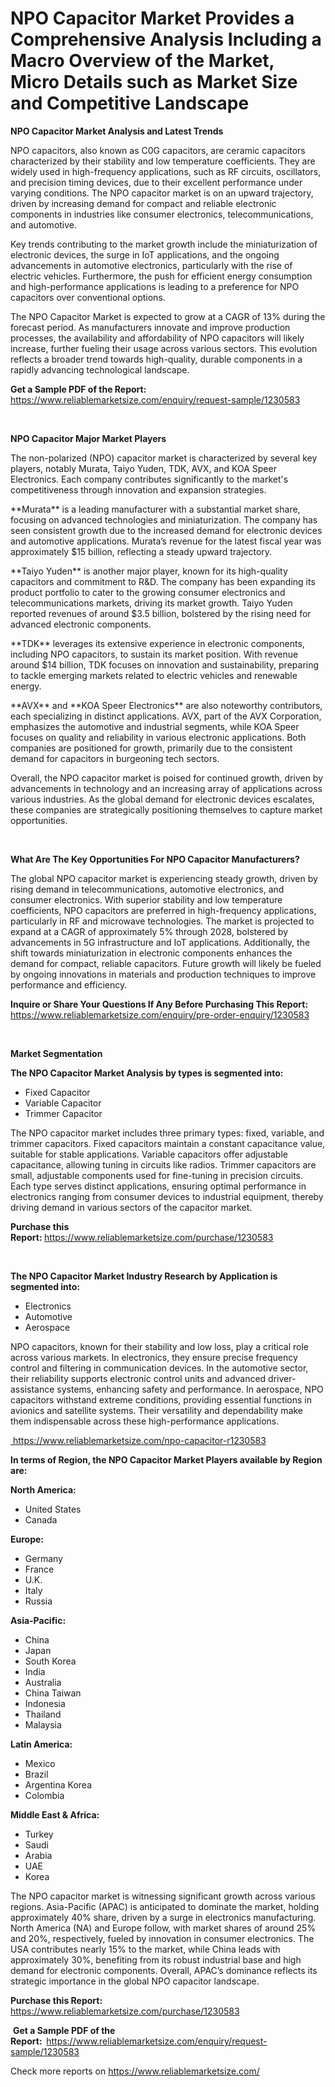 <p><h1>NPO Capacitor Market Provides a Comprehensive Analysis Including a Macro Overview of the Market, Micro Details such as Market Size and Competitive Landscape</h1></p><p><strong>NPO Capacitor Market Analysis and Latest Trends</strong></p>
<p><p>NPO capacitors, also known as C0G capacitors, are ceramic capacitors characterized by their stability and low temperature coefficients. They are widely used in high-frequency applications, such as RF circuits, oscillators, and precision timing devices, due to their excellent performance under varying conditions. The NPO capacitor market is on an upward trajectory, driven by increasing demand for compact and reliable electronic components in industries like consumer electronics, telecommunications, and automotive.</p><p>Key trends contributing to the market growth include the miniaturization of electronic devices, the surge in IoT applications, and the ongoing advancements in automotive electronics, particularly with the rise of electric vehicles. Furthermore, the push for efficient energy consumption and high-performance applications is leading to a preference for NPO capacitors over conventional options.</p><p>The NPO Capacitor Market is expected to grow at a CAGR of 13% during the forecast period. As manufacturers innovate and improve production processes, the availability and affordability of NPO capacitors will likely increase, further fueling their usage across various sectors. This evolution reflects a broader trend towards high-quality, durable components in a rapidly advancing technological landscape.</p></p>
<p><strong>Get a Sample PDF of the Report:&nbsp;</strong> <a href="https://www.reliablemarketsize.com/enquiry/request-sample/1230583?utm_campaign=1929&utm_medium=2&utm_source=Github&utm_content=ia&utm_term=10022025&utm_id=npo-capacitor">https://www.reliablemarketsize.com/enquiry/request-sample/1230583</a></p>
<p>&nbsp;</p>
<p><strong>NPO Capacitor Major Market Players</strong></p>
<p><p>The non-polarized (NPO) capacitor market is characterized by several key players, notably Murata, Taiyo Yuden, TDK, AVX, and KOA Speer Electronics. Each company contributes significantly to the market's competitiveness through innovation and expansion strategies.</p><p>**Murata** is a leading manufacturer with a substantial market share, focusing on advanced technologies and miniaturization. The company has seen consistent growth due to the increased demand for electronic devices and automotive applications. Murata’s revenue for the latest fiscal year was approximately $15 billion, reflecting a steady upward trajectory.</p><p>**Taiyo Yuden** is another major player, known for its high-quality capacitors and commitment to R&D. The company has been expanding its product portfolio to cater to the growing consumer electronics and telecommunications markets, driving its market growth. Taiyo Yuden reported revenues of around $3.5 billion, bolstered by the rising need for advanced electronic components.</p><p>**TDK** leverages its extensive experience in electronic components, including NPO capacitors, to sustain its market position. With revenue around $14 billion, TDK focuses on innovation and sustainability, preparing to tackle emerging markets related to electric vehicles and renewable energy.</p><p>**AVX** and **KOA Speer Electronics** are also noteworthy contributors, each specializing in distinct applications. AVX, part of the AVX Corporation, emphasizes the automotive and industrial segments, while KOA Speer focuses on quality and reliability in various electronic applications. Both companies are positioned for growth, primarily due to the consistent demand for capacitors in burgeoning tech sectors.</p><p>Overall, the NPO capacitor market is poised for continued growth, driven by advancements in technology and an increasing array of applications across various industries. As the global demand for electronic devices escalates, these companies are strategically positioning themselves to capture market opportunities.</p></p>
<p>&nbsp;</p>
<p><strong>What Are The Key Opportunities For NPO Capacitor Manufacturers?</strong></p>
<p><p>The global NPO capacitor market is experiencing steady growth, driven by rising demand in telecommunications, automotive electronics, and consumer electronics. With superior stability and low temperature coefficients, NPO capacitors are preferred in high-frequency applications, particularly in RF and microwave technologies. The market is projected to expand at a CAGR of approximately 5% through 2028, bolstered by advancements in 5G infrastructure and IoT applications. Additionally, the shift towards miniaturization in electronic components enhances the demand for compact, reliable capacitors. Future growth will likely be fueled by ongoing innovations in materials and production techniques to improve performance and efficiency.</p></p>
<p><strong>Inquire or Share Your Questions If Any Before Purchasing This Report:</strong> <a href="https://www.reliablemarketsize.com/enquiry/pre-order-enquiry/1230583?utm_campaign=1929&utm_medium=2&utm_source=Github&utm_content=ia&utm_term=10022025&utm_id=npo-capacitor">https://www.reliablemarketsize.com/enquiry/pre-order-enquiry/1230583</a></p>
<p>&nbsp;</p>
<p><strong>Market Segmentation</strong></p>
<p><strong>The NPO Capacitor Market Analysis by types is segmented into:</strong></p>
<p><ul><li>Fixed Capacitor</li><li>Variable Capacitor</li><li>Trimmer Capacitor</li></ul></p>
<p><p>The NPO capacitor market includes three primary types: fixed, variable, and trimmer capacitors. Fixed capacitors maintain a constant capacitance value, suitable for stable applications. Variable capacitors offer adjustable capacitance, allowing tuning in circuits like radios. Trimmer capacitors are small, adjustable components used for fine-tuning in precision circuits. Each type serves distinct applications, ensuring optimal performance in electronics ranging from consumer devices to industrial equipment, thereby driving demand in various sectors of the capacitor market.</p></p>
<p><strong>Purchase this Report:&nbsp;</strong><a href="https://www.reliablemarketsize.com/purchase/1230583?utm_campaign=1929&utm_medium=2&utm_source=Github&utm_content=ia&utm_term=10022025&utm_id=npo-capacitor">https://www.reliablemarketsize.com/purchase/1230583</a></p>
<p>&nbsp;</p>
<p><strong>The NPO Capacitor Market Industry Research by Application is segmented into:</strong></p>
<p><ul><li>Electronics</li><li>Automotive</li><li>Aerospace</li></ul></p>
<p><p>NPO capacitors, known for their stability and low loss, play a critical role across various markets. In electronics, they ensure precise frequency control and filtering in communication devices. In the automotive sector, their reliability supports electronic control units and advanced driver-assistance systems, enhancing safety and performance. In aerospace, NPO capacitors withstand extreme conditions, providing essential functions in avionics and satellite systems. Their versatility and dependability make them indispensable across these high-performance applications.</p></p>
<p><a href="https://www.reliablemarketsize.com/npo-capacitor-r1230583?utm_campaign=1929&utm_medium=2&utm_source=Github&utm_content=ia&utm_term=10022025&utm_id=npo-capacitor">&nbsp;https://www.reliablemarketsize.com/npo-capacitor-r1230583</a></p>
<p><strong>In terms of Region, the NPO Capacitor Market Players available by Region are:</strong></p>
<p>
    <p> <strong> North America: </strong>
        <ul>
            <li>United States</li>
            <li>Canada</li>
        </ul>
        </p> 
    <p> <strong> Europe: </strong>
        <ul>
            <li>Germany</li>
            <li>France</li>
            <li>U.K.</li>
            <li>Italy</li>
            <li>Russia</li>
        </ul>
        </p> 
    <p> <strong> Asia-Pacific: </strong>
        <ul>
            <li>China</li>
            <li>Japan</li>
            <li>South Korea</li>
            <li>India</li>
            <li>Australia</li>
            <li>China Taiwan</li>
            <li>Indonesia</li>
            <li>Thailand</li>
            <li>Malaysia</li>
        </ul>
        </p> 
    <p> <strong> Latin America: </strong>
        <ul>
            <li>Mexico</li>
            <li>Brazil</li>
            <li>Argentina Korea</li>
            <li>Colombia</li>
        </ul>
        </p> 
    <p> <strong> Middle East & Africa: </strong>
        <ul>
            <li>Turkey</li>
            <li>Saudi</li>
            <li>Arabia</li>
            <li>UAE</li>
            <li>Korea</li>
        </ul>
    </p>
    </p>
<p><p>The NPO capacitor market is witnessing significant growth across various regions. Asia-Pacific (APAC) is anticipated to dominate the market, holding approximately 40% share, driven by a surge in electronics manufacturing. North America (NA) and Europe follow, with market shares of around 25% and 20%, respectively, fueled by innovation in consumer electronics. The USA contributes nearly 15% to the market, while China leads with approximately 30%, benefiting from its robust industrial base and high demand for electronic components. Overall, APAC’s dominance reflects its strategic importance in the global NPO capacitor landscape.</p></p>
<p><strong>Purchase this Report: </strong><a href="https://www.reliablemarketsize.com/purchase/1230583?utm_campaign=1929&utm_medium=2&utm_source=Github&utm_content=ia&utm_term=10022025&utm_id=npo-capacitor">https://www.reliablemarketsize.com/purchase/1230583</a></p>
<p>&nbsp;<strong>Get a Sample PDF of the Report:&nbsp;&nbsp;</strong><a href="https://www.reliablemarketsize.com/enquiry/request-sample/1230583?utm_campaign=1929&utm_medium=2&utm_source=Github&utm_content=ia&utm_term=10022025&utm_id=npo-capacitor">https://www.reliablemarketsize.com/enquiry/request-sample/1230583</a></p>
<p><strong></strong></p>
<p>Check more reports on <a href="https://www.reliablemarketsize.com/?utm_campaign=1929&utm_medium=2&utm_source=Github&utm_content=ia&utm_term=10022025&utm_id=npo-capacitor">https://www.reliablemarketsize.com/</a></p>